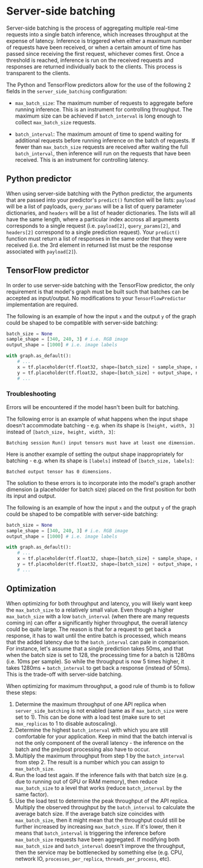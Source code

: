 # Server-side batching

Server-side batching is the process of aggregating multiple real-time requests into a single batch inference, which increases throughput at the expense of latency. Inference is triggered when either a maximum number of requests have been received, or when a certain amount of time has passed since receiving the first request, whichever comes first. Once a threshold is reached, inference is run on the received requests and responses are returned individually back to the clients. This process is transparent to the clients.

The Python and TensorFlow predictors allow for the use of the following 2 fields in the `server_side_batching` configuration:

* `max_batch_size`: The maximum number of requests to aggregate before running inference. This is an instrument for controlling throughput. The maximum size can be achieved if `batch_interval` is long enough to collect `max_batch_size` requests.

* `batch_interval`: The maximum amount of time to spend waiting for additional requests before running inference on the batch of requests. If fewer than `max_batch_size` requests are received after waiting the full `batch_interval`, then inference will run on the requests that have been received. This is an instrument for controlling latency.

## Python predictor

When using server-side batching with the Python predictor, the arguments that are passed into your predictor's `predict()` function will be lists: `payload` will be a list of payloads, `query_params` will be a list of query parameter dictionaries, and `headers` will be a list of header dictionaries. The lists will all have the same length, where a particular index accross all arguments corresponds to a single request (i.e. `payload[2]`, `query_params[2]`, and `headers[2]` correspond to a single prediction request). Your `predict()` function must return a list of responses in the same order that they were received (i.e. the 3rd element in returned list must be the response associated with `payload[2]`).

## TensorFlow predictor

In order to use server-side batching with the TensorFlow predictor, the only requirement is that model's graph must be built such that batches can be accepted as input/output. No modifications to your `TensorFlowPredictor` implementation are required.

The following is an example of how the input `x` and the output `y` of the graph could be shaped to be compatible with server-side batching:

```python
batch_size = None
sample_shape = [340, 240, 3] # i.e. RGB image
output_shape = [1000] # i.e. image labels

with graph.as_default():
    # ...
    x = tf.placeholder(tf.float32, shape=[batch_size] + sample_shape, name="input")
    y = tf.placeholder(tf.float32, shape=[batch_size] + output_shape, name="output")
    # ...
```

### Troubleshooting

Errors will be encountered if the model hasn't been built for batching.

The following error is an example of what happens when the input shape doesn't accommodate batching - e.g. when its shape is `[height, width, 3]` instead of `[batch_size, height, width, 3]`:

```text
Batching session Run() input tensors must have at least one dimension.
```

Here is another example of setting the output shape inappropriately for batching - e.g. when its shape is `[labels]` instead of `[batch_size, labels]`:

```text
Batched output tensor has 0 dimensions.
```

The solution to these errors is to incorporate into the model's graph another dimension (a placeholder for batch size) placed on the first position for both its input and output.

The following is an example of how the input `x` and the output `y` of the graph could be shaped to be compatible with server-side batching:

```python
batch_size = None
sample_shape = [340, 240, 3] # i.e. RGB image
output_shape = [1000] # i.e. image labels

with graph.as_default():
    # ...
    x = tf.placeholder(tf.float32, shape=[batch_size] + sample_shape, name="input")
    y = tf.placeholder(tf.float32, shape=[batch_size] + output_shape, name="output")
    # ...
```

## Optimization

When optimizing for both throughput and latency, you will likely want keep the `max_batch_size` to a relatively small value. Even though a higher `max_batch_size` with a low `batch_interval` (when there are many requests coming in) can offer a significantly higher throughput, the overall latency could be quite large. The reason is that for a request to get back a response, it has to wait until the entire batch is processed, which means that the added latency due to the `batch_interval` can pale in comparison. For instance, let's assume that a single prediction takes 50ms, and that when the batch size is set to 128, the processing time for a batch is 1280ms (i.e. 10ms per sample). So while the throughput is now 5 times higher, it takes 1280ms + `batch_interval` to get back a response (instead of 50ms). This is the trade-off with server-side batching.

When optimizing for maximum throughput, a good rule of thumb is to follow these steps:

1. Determine the maximum throughput of one API replica when `server_side_batching` is not enabled (same as if `max_batch_size` were set to 1). This can be done with a load test (make sure to set `max_replicas` to 1 to disable autoscaling).
1. Determine the highest `batch_interval` with which you are still comfortable for your application. Keep in mind that the batch interval is not the only component of the overall latency - the inference on the batch and the pre/post processing also have to occur.
1. Multiply the maximum throughput from step 1 by the `batch_interval` from step 2. The result is a number which you can assign to `max_batch_size`.
1. Run the load test again. If the inference fails with that batch size (e.g. due to running out of GPU or RAM memory), then reduce `max_batch_size` to a level that works (reduce `batch_interval` by the same factor).
1. Use the load test to determine the peak throughput of the API replica. Multiply the observed throughput by the `batch_interval` to calculate the average batch size. If the average batch size coincides with `max_batch_size`, then it might mean that the throughput could still be further increased by increasing `max_batch_size`. If it's lower, then it means that `batch_interval` is triggering the inference before `max_batch_size` requests have been aggregated. If modifying both `max_batch_size` and `batch_interval` doesn't improve the throughput, then the service may be bottlenecked by something else (e.g. CPU, network IO, `processes_per_replica`, `threads_per_process`, etc).
